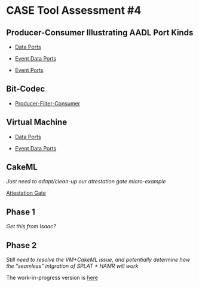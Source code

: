 # CASE Tool Assessment #4

## Producer-Consumer Illustrating AADL Port Kinds

- [Data Ports](basic/test_data_port_periodic_domains)

- [Event Data Ports](basic/test_event_data_port_periodic_domains)

- [Event Ports](basic/test_event_port_periodic_domains)

## Bit-Codec 

- [Producer-Filter-Consumer](bit-codec/producer-filter-consumer)


## Virtual Machine 

- [Data Ports](vm/test_data_port_periodic_domains_VM)

- [Event Data Ports](vm/test_event_data_port_periodic_domains_VM)

## CakeML 

_Just need to adapt/clean-up our attestation gate micro-example_

[Attestation Gate](cakeml/attestation-gate)

## Phase 1

_Get this from Isaac?_

## Phase 2

_Still need to resolve the VM+CakeML issue, and potentially determine how the "seamless" intgration of SPLAT + HAMR will work_

The work-in-progress version is [here](https://github.com/ku-sldg/CASETeam/tree/master/examples/ksu-proprietary/Phase-2-UAV-Experimental-Platform-June-step6-hamr)
